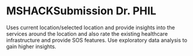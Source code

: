 # MSHACKSubmission Dr. PHIL
Uses current location/selected location and provide insights into the services around the location and also rate the existing healthcare infrastructure and provide SOS features. Use exploratory data analysis to gain higher insights.
